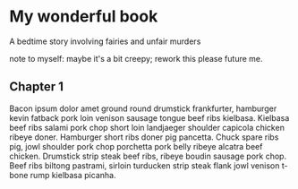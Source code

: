 # My wonderful book

A bedtime story involving fairies and unfair murders

note to myself: maybe it's a bit creepy; rework this please future me.


## Chapter 1

Bacon ipsum dolor amet ground round drumstick frankfurter, hamburger kevin fatback pork loin venison sausage tongue beef ribs kielbasa. Kielbasa beef ribs salami pork chop short loin landjaeger shoulder capicola chicken ribeye doner. Hamburger short ribs doner pig pancetta. Chuck spare ribs pig, jowl shoulder pork chop porchetta pork belly ribeye alcatra beef chicken. Drumstick strip steak beef ribs, ribeye boudin sausage pork chop. Beef ribs biltong pastrami, sirloin turducken strip steak flank jowl venison t-bone rump kielbasa picanha.
